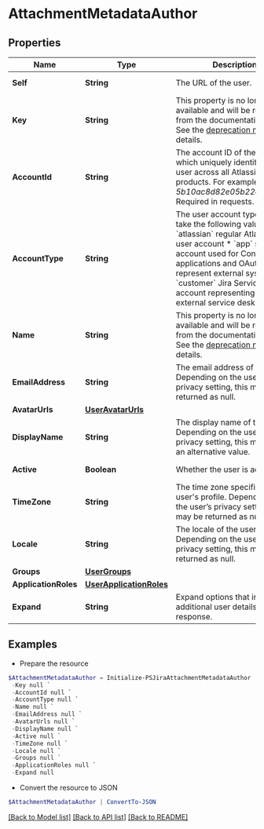 # AttachmentMetadataAuthor
## Properties

Name | Type | Description | Notes
------------ | ------------- | ------------- | -------------
**Self** | **String** | The URL of the user. | [optional] [readonly] 
**Key** | **String** | This property is no longer available and will be removed from the documentation soon. See the [deprecation notice](https://developer.atlassian.com/cloud/jira/platform/deprecation-notice-user-privacy-api-migration-guide/) for details. | [optional] 
**AccountId** | **String** | The account ID of the user, which uniquely identifies the user across all Atlassian products. For example, *5b10ac8d82e05b22cc7d4ef5*. Required in requests. | [optional] 
**AccountType** | **String** | The user account type. Can take the following values:   *  &#x60;atlassian&#x60; regular Atlassian user account  *  &#x60;app&#x60; system account used for Connect applications and OAuth to represent external systems  *  &#x60;customer&#x60; Jira Service Desk account representing an external service desk | [optional] [readonly] 
**Name** | **String** | This property is no longer available and will be removed from the documentation soon. See the [deprecation notice](https://developer.atlassian.com/cloud/jira/platform/deprecation-notice-user-privacy-api-migration-guide/) for details. | [optional] 
**EmailAddress** | **String** | The email address of the user. Depending on the user’s privacy setting, this may be returned as null. | [optional] [readonly] 
**AvatarUrls** | [**UserAvatarUrls**](UserAvatarUrls.md) |  | [optional] 
**DisplayName** | **String** | The display name of the user. Depending on the user’s privacy setting, this may return an alternative value. | [optional] [readonly] 
**Active** | **Boolean** | Whether the user is active. | [optional] [readonly] 
**TimeZone** | **String** | The time zone specified in the user&#39;s profile. Depending on the user’s privacy setting, this may be returned as null. | [optional] [readonly] 
**Locale** | **String** | The locale of the user. Depending on the user’s privacy setting, this may be returned as null. | [optional] [readonly] 
**Groups** | [**UserGroups**](UserGroups.md) |  | [optional] 
**ApplicationRoles** | [**UserApplicationRoles**](UserApplicationRoles.md) |  | [optional] 
**Expand** | **String** | Expand options that include additional user details in the response. | [optional] [readonly] 

## Examples

- Prepare the resource
```powershell
$AttachmentMetadataAuthor = Initialize-PSJiraAttachmentMetadataAuthor  -Self null `
 -Key null `
 -AccountId null `
 -AccountType null `
 -Name null `
 -EmailAddress null `
 -AvatarUrls null `
 -DisplayName null `
 -Active null `
 -TimeZone null `
 -Locale null `
 -Groups null `
 -ApplicationRoles null `
 -Expand null
```

- Convert the resource to JSON
```powershell
$AttachmentMetadataAuthor | ConvertTo-JSON
```

[[Back to Model list]](../README.md#documentation-for-models) [[Back to API list]](../README.md#documentation-for-api-endpoints) [[Back to README]](../README.md)

